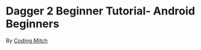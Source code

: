 # Dagger 2 Beginner Tutorial- Android Beginners
By [Coding Mitch](https://www.youtube.com/playlist?list=PLrnPJCHvNZuA2ioi4soDZKz8euUQnJW65)

